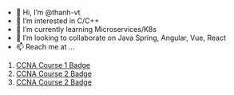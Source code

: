 - 👋 Hi, I’m @thanh-vt
- 👀 I’m interested in C/C++
- 🌱 I’m currently learning Microservices/K8s
- 💞️ I’m looking to collaborate on Java Spring, Angular, Vue, React
- 📫 Reach me at ... 

<!---
pysga1996/pysga1996 is a ✨ special ✨ repository because its `README.md` (this file) appears on your GitHub profile.
You can click the Preview link to take a look at your changes.
--->

1. [CCNA Course 1 Badge](https://www.credly.com/badges/1f710beb-d5c2-4c7d-9776-2252b9e89455/public_url)
2. [CCNA Course 2 Badge](https://www.credly.com/badges/405aa611-4631-4cb7-add3-dbfa794a2d10/public_url)
3. [CCNA Course 2 Badge](https://www.credly.com/badges/8fe8c7f7-d05b-4386-ad42-fed6a71fc59b/public_url)

